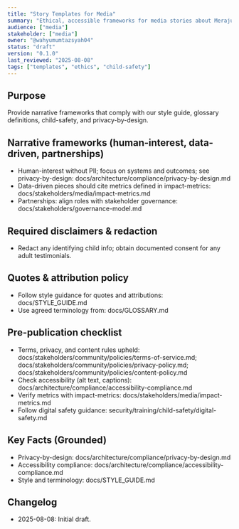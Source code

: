 ```yaml
---
title: "Story Templates for Media"
summary: "Ethical, accessible frameworks for media stories about MerajutASA."
audience: ["media"]
stakeholder: ["media"]
owner: "@wahyumumtazsyah04"
status: "draft"
version: "0.1.0"
last_reviewed: "2025-08-08"
tags: ["templates", "ethics", "child-safety"]
---
```


## Purpose
Provide narrative frameworks that comply with our style guide, glossary definitions, child-safety, and privacy-by-design.

## Narrative frameworks (human-interest, data-driven, partnerships)
- Human-interest without PII; focus on systems and outcomes; see privacy-by-design: docs/architecture/compliance/privacy-by-design.md
- Data-driven pieces should cite metrics defined in impact-metrics: docs/stakeholders/media/impact-metrics.md
- Partnerships: align roles with stakeholder governance: docs/stakeholders/governance-model.md

## Required disclaimers & redaction
- Redact any identifying child info; obtain documented consent for any adult testimonials.

## Quotes & attribution policy
- Follow style guidance for quotes and attributions: docs/STYLE_GUIDE.md
- Use agreed terminology from: docs/GLOSSARY.md

## Pre-publication checklist
- Terms, privacy, and content rules upheld: docs/stakeholders/community/policies/terms-of-service.md; docs/stakeholders/community/policies/privacy-policy.md; docs/stakeholders/community/policies/content-policy.md
- Check accessibility (alt text, captions): docs/architecture/compliance/accessibility-compliance.md
- Verify metrics with impact-metrics: docs/stakeholders/media/impact-metrics.md
- Follow digital safety guidance: security/training/child-safety/digital-safety.md
 
## Key Facts (Grounded)
- Privacy-by-design: docs/architecture/compliance/privacy-by-design.md
- Accessibility compliance: docs/architecture/compliance/accessibility-compliance.md
- Style and terminology: docs/STYLE_GUIDE.md

## Changelog
- 2025-08-08: Initial draft.
